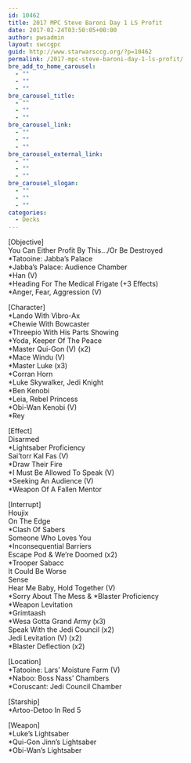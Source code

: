 ```yaml
---
id: 10462
title: 2017 MPC Steve Baroni Day 1 LS Profit
date: 2017-02-24T03:50:05+00:00
author: pwsadmin
layout: swccgpc
guid: http://www.starwarsccg.org/?p=10462
permalink: /2017-mpc-steve-baroni-day-1-ls-profit/
bre_add_to_home_carousel:
  - ""
  - ""
  - ""
bre_carousel_title:
  - ""
  - ""
  - ""
bre_carousel_link:
  - ""
  - ""
  - ""
bre_carousel_external_link:
  - ""
  - ""
  - ""
bre_carousel_slogan:
  - ""
  - ""
  - ""
categories:
  - Decks
---
```

[Objective]  
You Can Either Profit By This&#8230;/Or Be Destroyed  
*Tatooine: Jabba&#8217;s Palace  
*Jabba&#8217;s Palace: Audience Chamber  
*Han (V)  
*Heading For The Medical Frigate (+3 Effects)  
*Anger, Fear, Aggression (V)

[Character]  
*Lando With Vibro-Ax  
*Chewie With Bowcaster  
*Threepio With His Parts Showing  
*Yoda, Keeper Of The Peace  
*Master Qui-Gon (V) (x2)  
*Mace Windu (V)  
*Master Luke (x3)  
*Corran Horn  
*Luke Skywalker, Jedi Knight  
*Ben Kenobi  
*Leia, Rebel Princess  
*Obi-Wan Kenobi (V)  
*Rey

[Effect]  
Disarmed  
*Lightsaber Proficiency  
Sai&#8217;torr Kal Fas (V)  
*Draw Their Fire  
*I Must Be Allowed To Speak (V)  
*Seeking An Audience (V)  
*Weapon Of A Fallen Mentor

[Interrupt]  
Houjix  
On The Edge  
*Clash Of Sabers  
Someone Who Loves You  
*Inconsequential Barriers  
Escape Pod & We&#8217;re Doomed (x2)  
*Trooper Sabacc  
It Could Be Worse  
Sense  
Hear Me Baby, Hold Together (V)  
\*Sorry About The Mess & \*Blaster Proficiency  
*Weapon Levitation  
*Grimtaash  
*Wesa Gotta Grand Army (x3)  
Speak With the Jedi Council (x2)  
Jedi Levitation (V) (x2)  
*Blaster Deflection (x2)

[Location]  
*Tatooine: Lars&#8217; Moisture Farm (V)  
*Naboo: Boss Nass&#8217; Chambers  
*Coruscant: Jedi Council Chamber

[Starship]  
*Artoo-Detoo In Red 5

[Weapon]  
*Luke&#8217;s Lightsaber  
*Qui-Gon Jinn&#8217;s Lightsaber  
*Obi-Wan&#8217;s Lightsaber